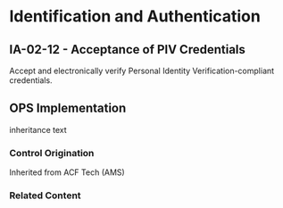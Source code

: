 # Identification and Authentication
## IA-02-12 - Acceptance of PIV Credentials

Accept and electronically verify Personal Identity Verification-compliant credentials.

## OPS Implementation

inheritance text

### Control Origination

Inherited from ACF Tech (AMS)

### Related Content
